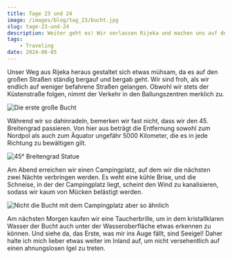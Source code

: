 ```yaml
---
title: Tage 23 und 24
image: /images/blog/tag_23/bucht.jpg
slug: tage-23-und-24
description: Weiter geht es! Wir verlassen Rijeka und machen uns auf den Weg, immer entlang der Küste.
tags: 
    - Traveling
date: 2024-06-05
---
```


Unser Weg aus Rijeka heraus gestaltet sich etwas mühsam, da es auf den großen Straßen ständig bergauf und bergab geht. Wir sind froh, als wir endlich auf weniger befahrene Straßen gelangen. Obwohl wir stets der Küstenstraße folgen, nimmt der Verkehr in den Ballungszentren merklich zu.

![Die erste große Bucht](/images/blog/tag_23/einschneise-1.jpg)

Während wir so dahinradeln, bemerken wir fast nicht, dass wir den 45. Breitengrad passieren. Von hier aus beträgt die Entfernung sowohl zum Nordpol als auch zum Äquator ungefähr 5000 Kilometer, die es in jede Richtung zu bewältigen gilt.

![45° Breitengrad Statue](/images/blog/tag_23/nordpol-äquator.jpg)

Am Abend erreichen wir einen Campingplatz, auf dem wir die nächsten zwei Nächte verbringen werden. Es weht eine kühle Brise, und die Schneise, in der der Campingplatz liegt, scheint den Wind zu kanalisieren, sodass wir kaum von Mücken belästigt werden.

![Nicht die Bucht mit dem Campingplatz aber so ähnlich](/images/blog/tag_23/bucht.jpg)

Am nächsten Morgen kaufen wir eine Taucherbrille, um in dem kristallklaren Wasser der Bucht auch unter der Wasseroberfläche etwas erkennen zu können. Und siehe da, das Erste, was mir ins Auge fällt, sind Seeigel! Daher halte ich mich lieber etwas weiter im Inland auf, um nicht versehentlich auf einen ahnungslosen Igel zu treten.
